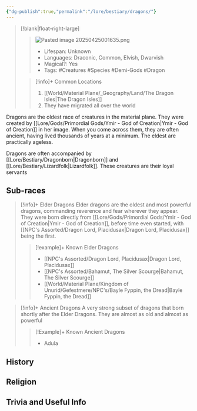 ```yaml
---
{"dg-publish":true,"permalink":"/lore/bestiary/dragons/"}
---
```


>[!blank|float-right-large]
>>![Pasted image 20250425001635.png](/img/user/z_Assets/Pasted%20image%2020250425001635.png)
>>- Lifespan: Unknown
>>- Languages: Draconic, Common, Elvish, Dwarvish 
>>- Magical?: Yes
>>- Tags: #Creatures #Species #Demi-Gods #Dragon 
>
>>[!info]+ Common Locations
>>1. [[World/Material Plane/_Geography/Land/The Dragon Isles\|The Dragon Isles]]
>>2. They have migrated all over the world


Dragons are the oldest race of creatures in the material plane. They were created by [[Lore/Gods/Primordial Gods/Ymir - God of Creation\|Ymir - God of Creation]] in her image. When you come across them, they are often ancient, having lived thousands of years at a minimum. The eldest are practically ageless.

Dragons are often accompanied by [[Lore/Bestiary/Dragonborn\|Dragonborn]] and [[Lore/Bestiary/Lizardfolk\|Lizardfolk]]. These creatures are their loyal servants

## Sub-races

>[!info]+ Elder Dragons 
>Elder dragons are the oldest and most powerful dragons, commanding reverence and fear wherever they appear. They were born directly from [[Lore/Gods/Primordial Gods/Ymir - God of Creation\|Ymir - God of Creation]], before time even started, with [[NPC's Assorted/Dragon Lord, Placidusax\|Dragon Lord, Placidusax]] being the first.
>>[!example]+ Known Elder Dragons 
>>- [[NPC's Assorted/Dragon Lord, Placidusax\|Dragon Lord, Placidusax]]
>>- [[NPC's Assorted/Bahamut, The Silver Scourge\|Bahamut, The Silver Scourge]]
>>- [[World/Material Plane/Kingdom of Unurid/Gefestmere/NPC's/Bayle Fyppin, the Dread\|Bayle Fyppin, the Dread]]

>[!info]+ Ancient Dragons
>A very strong subset of dragons that born shortly after the Elder Dragons. They are almost as old and almost as powerful
>>[!Example]+ Known Ancient Dragons
>>- Adula

## History

## Religion

## Trivia and Useful Info
















